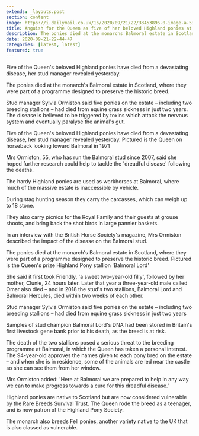 ```yaml
---
extends: _layouts.post
section: content
image: https://i.dailymail.co.uk/1s/2020/09/21/22/33453896-0-image-a-53_1600723457150.jpg 
title: Anguish for the Queen as five of her beloved Highland ponies at Balmoral are killed 
description: The ponies died at the monarchs Balmoral estate in Scotland, where they were part of a programme designed to preserve the historic breed. 
date: 2020-09-21-22-44-47 
categories: [latest, latest] 
featured: true 
--- 
```

Five of the Queen's beloved Highland ponies have died from a devastating disease, her stud manager revealed yesterday.

The ponies died at the monarch's Balmoral estate in Scotland, where they were part of a programme designed to preserve the historic breed.

Stud manager Sylvia Ormiston said five ponies on the estate – including two breeding stallions – had died from equine grass sickness in just two years. The disease is believed to be triggered by toxins which attack the nervous system and eventually paralyse the animal's gut.

Five of the Queen's beloved Highland ponies have died from a devastating disease, her stud manager revealed yesterday. Pictured is the Queen on horseback looking toward Balmoral in 1971

Mrs Ormiston, 55, who has run the Balmoral stud since 2007, said she hoped further research could help to tackle the 'dreadful disease' following the deaths.

The hardy Highland ponies are used as workhorses at Balmoral, where much of the massive estate is inaccessible by vehicle.

During stag hunting season they carry the carcasses, which can weigh up to 18 stone.

They also carry picnics for the Royal Family and their guests at grouse shoots, and bring back the shot birds in large pannier baskets.

In an interview with the British Horse Society's magazine, Mrs Ormiston described the impact of the disease on the Balmoral stud.

The ponies died at the monarch's Balmoral estate in Scotland, where they were part of a programme designed to preserve the historic breed. Pictured is the Queen's prize Highland Pony stallion 'Balmoral Lord'

She said it first took Friendly, 'a sweet two-year-old filly', followed by her mother, Clunie, 24 hours later. Later that year a three-year-old male called Omar also died – and in 2018 the stud's two stallions, Balmoral Lord and Balmoral Hercules, died within two weeks of each other.

Stud manager Sylvia Ormiston said five ponies on the estate – including two breeding stallions – had died from equine grass sickness in just two years

Samples of stud champion Balmoral Lord's DNA had been stored in Britain's first livestock gene bank prior to his death, as the breed is at risk.

The death of the two stallions posed a serious threat to the breeding programme at Balmoral, in which the Queen has taken a personal interest. The 94-year-old approves the names given to each pony bred on the estate – and when she is in residence, some of the animals are led near the castle so she can see them from her window.

Mrs Ormiston added: 'Here at Balmoral we are prepared to help in any way we can to make progress towards a cure for this dreadful disease.'

Highland ponies are native to Scotland but are now considered vulnerable by the Rare Breeds Survival Trust. The Queen rode the breed as a teenager, and is now patron of the Highland Pony Society.

The monarch also breeds Fell ponies, another variety native to the UK that is also classed as vulnerable.


